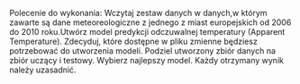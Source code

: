 Polecenie do wykonania:
Wczytaj zestaw danych w danych,w którym zawarte są dane meteoreologiczne z 
jednego z miast europejskich od 2006 do 2010 roku.Utwórz model predykcji odczuwalnej temperatury (Apparent Temperature). Zdecyduj, które dostępne 
w pliku zmienne będziesz potrzebować do utworzenia modeli. Podziel utworzony zbiór danych na
zbiór uczący i testowy. Wybierz najlepszy model. Każdy otrzymany wynik należy uzasadnić.
